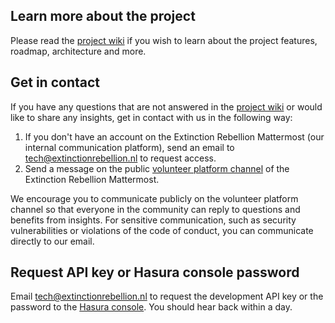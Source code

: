 ## Learn more about the project

Please read the [project wiki](https://github.com/xrnl/aginun/wiki) if you wish to learn about the project features, roadmap, architecture and more. 

## Get in contact

If you have any questions that are not answered in the [project wiki](https://github.com/xrnl/aginun/wiki) or would like to share any insights, get in contact with us in the following way:
  1. If you don't have an account on the Extinction Rebellion Mattermost (our internal communication platform), send an email to [tech@extinctionrebellion.nl](mailto:tech@extinctionrebellion.nl) to request access.
  2. Send a message on the public [volunteer platform channel](https://organise.earth/xr-netherlands/channels/volunteer-platform) of the Extinction Rebellion Mattermost.

We encourage you to communicate publicly on the volunteer platform channel so that everyone in the community can reply to questions and benefits from insights. For sensitive communication, such as security vulnerabilities or violations of the code of conduct, you can communicate directly to our email.

## Request API key or Hasura console password

Email [tech@extinctionrebellion.nl](mailto:tech@extinctionrebellion.nl) to request the development API key or the password to the [Hasura console](http://178.62.229.109/console). You should hear back within a day.
